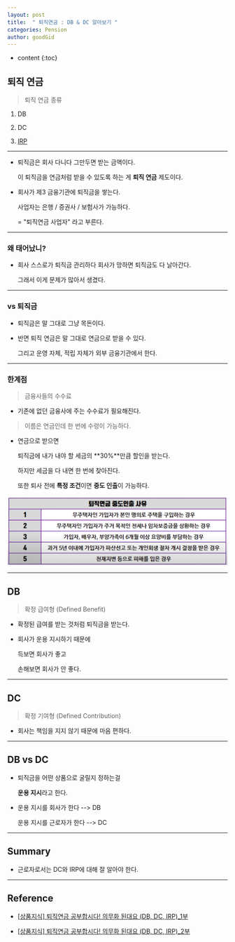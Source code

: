 ```yaml
---
layout: post
title:  " 퇴직연금 : DB & DC 알아보기 "
categories: Pension
author: goodGid
---
```

* content
{:toc}

## 퇴직 연금

> 퇴직 연금 종류

1. DB

2. DC

3. [IRP]({{site.url}}/Retirement-Pension-IRP)

---

* 퇴직금은 회사 다니다 그만두면 받는 금액이다.

  이 퇴직금을 연금처럼 받을 수 있도록 하는 게 **퇴직 연금** 제도이다.

* 회사가 제3 금융기관에 퇴직금을 쌓는다.

  사업자는 은행 / 증권사 / 보험사가 가능하다.

  = "퇴직연금 사업자" 라고 부른다.


---

### 왜 태어났니?

* 회사 스스로가 퇴직금 관리하다 회사가 망하면 퇴직금도 다 날아간다.

  그래서 이게 문제가 많아서 생겼다.

---

### vs 퇴직금

* 퇴직금은 말 그대로 그냥 목돈이다.

* 반면 퇴직 연금은 말 그대로 연금으로 받을 수 있다.

  그리고 운영 자체, 적립 자체가 외부 금융기관에서 한다.

---

### 한계점

> 금융사들의 수수료

* 기존에 없던 금융사에 주는 수수료가 필요해진다.

> 이름은 연금인데 한 번에 수령이 가능하다.

* 연금으로 받으면 

  퇴직금에 내가 내야 할 세금의 **30%**만큼 할인을 받는다.

  하지만 세금을 다 내면 한 번에 찾아진다.

  또한 퇴사 전에 **특정 조건**이면 **중도 인출**이 가능하다.

![](/assets/img/pension/Retirement-Pension-DB-and-DC_1.png)




---

## DB

> 확정 급여형 (Defined Benefit)

* 확정된 급여를 받는 것처럼 퇴직금을 받는다.

* 회사가 운용 지시하기 때문에 

  득보면 회사가 좋고

  손해보면 회사가 안 좋다.


---

## DC

> 확정 기여형 (Defined Contribution)

* 회사는 책임을 지지 않기 때문에 마음 편하다.

---

## DB vs DC

* 퇴직금을 어떤 상품으로 굴릴지 정하는걸

  **운용 지시**라고 한다.

* 운용 지시를 회사가 한다 --> DB

  운용 지시를 근로자가 한다 --> DC


---

## Summary

* 근로자로서는 DC와 IRP에 대해 잘 알아야 한다.

---

## Reference

* [[상품지식] 퇴직연금 공부합시다! 의무화 된대요 (DB, DC, IRP)_1부](https://www.youtube.com/watch?v=vEiYdLFc5R8)

* [[상품지식] 퇴직연금 공부합시다! 의무화 된대요 (DB, DC, IRP)_2부](https://www.youtube.com/watch?v=-T9ohGnHLt8)

